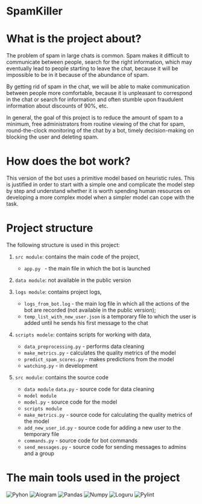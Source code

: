 # SpamKiller


# What is the project about?
The problem of spam in large chats is common. Spam makes it difficult to communicate between people, search for the right information, which may eventually lead to people starting to leave the chat, because it will be impossible to be in it because of the abundance of spam.

By getting rid of spam in the chat, we will be able to make communication between people more comfortable, because it is unpleasant to correspond in the chat or search for information and often stumble upon fraudulent information about discounts of 90%, etc.

In general, the goal of this project is to reduce the amount of spam to a minimum, free administrators from routine viewing of the chat for spam, round-the-clock monitoring of the chat by a bot, timely decision-making on blocking the user and deleting spam.


# How does the bot work?
This version of the bot uses a primitive model based on heuristic rules. This is justified in order to start with a simple one and complicate the model step by step and understand whether it is worth spending human resources on developing a more complex model when a simpler model can cope with the task.


# Project structure
The following structure is used in this project:
1. `src module`: contains the main code of the project,
    - `app.py ` - the main file in which the bot is launched

2. `data module`: not available in the public version

3. `logs module`: contains project logs,
    - `logs_from_bot.log` - the main log file in which all the actions of the bot are recorded (not available in the public version);
    - `temp_list_with_new_user.json` is a temporary file to which the user is added until he sends his first message to the chat

4. `scripts modele`: contains scripts for working with data,
    - `data_preprocessing.py` - performs data cleaning
    - `make_metrics.py` - calculates the quality metrics of the model
    - `predict_spam_scores.py` - makes predictions from the model
    - `watching.py` - in development
5. `src module`: contains the source code
    - `data module` `data.py` - source code for data cleaning
    - `model module`
    - `model.py` - source code for the model
    - `scripts module`
    - `make_metrics.py` - source code for calculating the quality metrics of the model
    - `add_new_user_id.py` - source code for adding a new user to the temporary file
    - `commands.py` - source code for bot commands
    - `send_messages.py` - source code for sending messages to admins and a group

# The main tools used in the project
![Pyhon](https://img.shields.io/badge/-Python_3.8.15-090909?style=for-the-badge&logo=python) ![Aiogram](https://img.shields.io/badge/-Aiogram_2.25.1-090909?style=for-the-badge&logo=Aiogram)       ![Pandas](https://img.shields.io/badge/-pandas_1.3.0-090909?style=for-the-badge&logo=pandas) ![Numpy](https://img.shields.io/badge/-Numpy_1.21.1-090909?style=for-the-badge&logo=Numpy) ![Loguru](https://img.shields.io/badge/-Loguru_1.6.1-090909?style=for-the-badge&logo=xgboost) ![Pylint](https://img.shields.io/badge/-Pylint_2.10.0-090909?style=for-the-badge&logo=Pylint)
